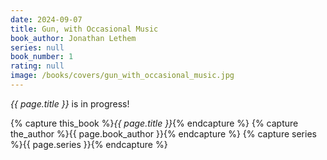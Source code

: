 ```yaml
---
date: 2024-09-07
title: Gun, with Occasional Music
book_author: Jonathan Lethem
series: null
book_number: 1
rating: null
image: /books/covers/gun_with_occasional_music.jpg
---
```


<cite class="book-title">{{ page.title }}</cite> is in progress!

{% capture this_book %}<cite class="book-title">{{ page.title }}</cite>{% endcapture %}
{% capture the_author %}<span class="author-name">{{ page.book_author }}</span>{% endcapture %}
{% capture series %}<span class="book-series">{{ page.series }}</span>{% endcapture %}
